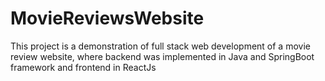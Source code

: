 # MovieReviewsWebsite
This project is a demonstration of full stack web development of a movie review website, where backend was implemented in Java and SpringBoot framework and frontend in ReactJs
